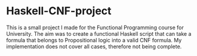 # Haskell-CNF-project
This is a small project I made for the Functional Programming course for University.
The aim was to create a functional Haskell script that can take a formula that belongs to Propositional logic into a valid CNF formula. 
My implementation does not cover all cases, therefore not being complete.
